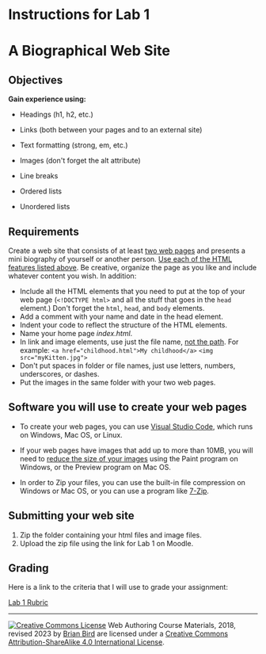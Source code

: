 # Instructions for Lab 1

# A Biographical Web Site

## Objectives

**Gain experience using:**

- Headings (h1, h2, etc.)
- Links (both between your pages and to an external site)

- Text formatting (strong, em, etc.)

- Images (don't forget the alt attribute)

- Line breaks

- Ordered lists

- Unordered lists

## Requirements

Create a web site that consists of at least <u>two web pages</u> and presents a mini biography of yourself or another person. <u>Use each of the HTML features listed above</u>. Be creative, organize the page as you like and include whatever content you wish. In addition:

- Include all the HTML elements that you need to put at the top of your web page (`<!DOCTYPE html>` and all the stuff that goes in the `head` element.) Don't forget the `html`, `head`, and `body` elements.
- Add a comment with your name and date in the head element.
- Indent your code to reflect the structure of the HTML elements.
- Name your home page *index.html*.
- In link and image elements, use just the file name, <u>not the path</u>. For example:
  `<a href="childhood.html">My childhood</a>`
  `<img src="myKitten.jpg">`
- Don't put spaces in folder or file names, just use letters, numbers, underscores, or dashes.
- Put the images in the same folder with your two web pages.

 

## Software you will use to create your web pages

- To create your web pages, you can use [Visual Studio Code](https://code.visualstudio.com ), which runs on Windows, Mac OS, or Linux. 
- If your web pages have images that add up to more than 10MB, you will need to [reduce the size of your images](../LectureNotes/CIS195-LN-W01-D2B-ResizingImages.html) using the Paint program on Windows, or the Preview program on Mac OS.

- In order to Zip your files, you can use the built-in file compression on Windows or Mac OS, or you can use a program like [7-Zip](https://7-zip.org/).

 

## Submitting your web site

1. Zip the folder containing your html files and image files.
2. Upload the zip file using the link for Lab 1 on Moodle.



## Grading

Here is a link to the criteria that I will use to grade your assignment:

[Lab 1 Rubric](Lab01Rubric_CS195.htm)



------

[![Creative Commons License](https://i.creativecommons.org/l/by-sa/4.0/88x31.png)](http://creativecommons.org/licenses/by-sa/4.0/) Web Authoring Course Materials, 2018, revised 2023 by [Brian Bird](https://profbird.dev) are licensed under a [Creative Commons Attribution-ShareAlike 4.0 International License](http://creativecommons.org/licenses/by-sa/4.0/). 